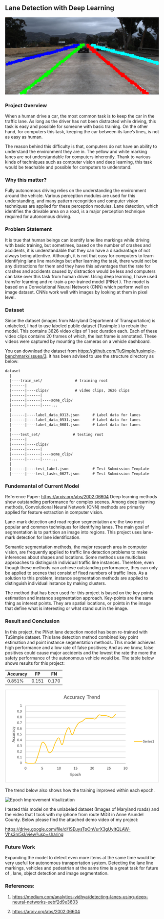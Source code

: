 ## Lane Detection with Deep Learning
![A](Graph/result_34500_tensor(1.8018).png)
### Project Overview

When a human drive a car, the most common task is to keep the car in the traffic lane. As long as the driver has not been distracted while driving, this task is easy and possible for someone with basic training. On the other hand, for computers this task, keeping the car between its lane’s lines, is not as easy as human.

The reason behind this difficulty is that, computers do not have an ability to understand the environment they are in. The yellow and white marking lanes are not understandable for computers inherently. Thank to various kinds of techniques such as computer vision and deep learning, this task would be teachable and possible for computers to understand.

### Why this matter?

Fully autonomous driving relies on the understanding the environment around the vehicle. Various perception modules are used for this understanding, and many pattern recognition and computer vision techniques are applied for these perception modules. Lane detection, which identifies the drivable area on a road, is a major perception technique required for autonomous driving.

### Problem Statement

It is true that human beings can identify lane line markings while driving with basic training, but sometimes, based on the number of crashes and accidents, it is understandable that they can have a disadvantage of not always being attentive. Although, it is not that easy for computers to learn identifying lane line markings but after learning the task, there would not be any distractions for them and they have this advantages that the rate for crashes and accidents caused by distraction would be less and computers can take over this task from human driver. Using deep learning, I have used transfer learning and re-train a pre-trained model (PINet ). The model is based on a Convolutional Neural Network (CNN) which perform well on image dataset. CNNs work well with images by looking at them in pixel level. 

### Dataset 

Since the dataset (images from Maryland Department of Transportation) is unlabeled, I had to use labeled public dataset (Tusimple ) to retrain the model. This contains 3626 video clips of 1 sec duration each. Each of these video clips contains 20 frames of which, the last frame is annotated. These videos were captured by mounting the cameras on a vehicle dashboard.

You can download the dataset from https://github.com/TuSimple/tusimple-benchmark/issues/3. It has been advised to use the structure directory as below:

    dataset
      |
      |----train_set/               # training root 
      |------|
      |------|----clips/            # video clips, 3626 clips
      |------|------|
      |------|------|----some_clip/
      |------|------|----...
      |
      |------|----label_data_0313.json      # Label data for lanes
      |------|----label_data_0531.json      # Label data for lanes
      |------|----label_data_0601.json      # Label data for lanes
      |
      |----test_set/               # testing root 
      |------|
      |------|----clips/
      |------|------|
      |------|------|----some_clip/
      |------|------|----...
      |
      |------|----test_label.json           # Test Submission Template
      |------|----test_tasks_0627.json      # Test Submission Template

### Fundemantal of Current Model
Reference Paper: https://arxiv.org/abs/2002.06604 
Deep learning methods show outstanding performance for complex scenes. Among deep learning methods, Convolutional Neural Network (CNN) methods are primarily applied for feature extraction in computer vision.

Lane-mark detection and road region segmentation are the two most popular and common techniques for identifying lanes. The main goal of segmentation is to partition an image into regions. This project uses lane-mark detection for lane identification. 

Semantic segmentation methods, the major research area in computer vision, are frequently applied to traffic line detection problems to make inferences about shapes and locations. Some methods use multiclass approaches to distinguish individual traffic line instances. Therefore, even though these methods can achieve outstanding performance, they can only be applied to scenes that consist of fixed numbers of traffic lines. As a solution to this problem, instance segmentation methods are applied to distinguish individual instance by making clusters.

The method that has been used for this project is based on the key points estimation and instance segmentation approach. Key-points are the same thing as interest points. They are spatial locations, or points in the image that define what is interesting or what stand out in the image.


### Result and Conclusion
In this project, the PINet lane detection model has been re-trained with TuSimple dataset. This lane detection method combined key point estimation and point instance segmentation methods. This model achieves high performance and a low rate of false positives; And as we know, false positives could cause major accidents and the lowest the rate the more the safety performance of the autonomous vehicle would be. The table below shows results for this project:

| Accuracy | FP   | FN   |
| -------- | ---- | ---- |
| 0.851%   |0.151 |0.170 |

![Accuracy Trend](Graph/Picture1.png)

The trend below also shows how the training improved within each epoch.

![Epoch Improvement Visulization](Graph/improvement.png)


I tested this model on the unlabeled dataset (Images of Maryland roads) and the video that I took with my iphone from route MD3 in Anne Arundel County. Below please find the attached demo video of my project:

https://drive.google.com/file/d/1SEuysTpOnVurX3gUyItQLAW-Vhs3m5sI/view?usp=sharing

### Future Work
Expanding the model to detect even more items at the same time would be very useful for autonomous transportation system. Detecting the lane line markings, vehicles and pedestrian at the same time is a great task for future of , lane, object detection and image segmentation. 

### References:
1.	https://medium.com/analytics-vidhya/detecting-lanes-using-deep-neural-networks-eebf2d9e3603

2.	https://arxiv.org/abs/2002.06604
